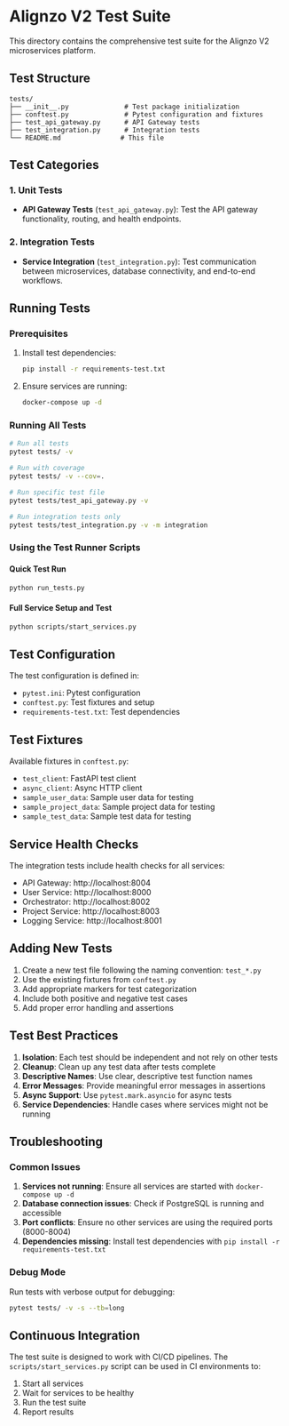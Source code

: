 # Alignzo V2 Test Suite

This directory contains the comprehensive test suite for the Alignzo V2 microservices platform.

## Test Structure

```
tests/
├── __init__.py              # Test package initialization
├── conftest.py              # Pytest configuration and fixtures
├── test_api_gateway.py      # API Gateway tests
├── test_integration.py      # Integration tests
└── README.md               # This file
```

## Test Categories

### 1. Unit Tests
- **API Gateway Tests** (`test_api_gateway.py`): Test the API gateway functionality, routing, and health endpoints.

### 2. Integration Tests
- **Service Integration** (`test_integration.py`): Test communication between microservices, database connectivity, and end-to-end workflows.

## Running Tests

### Prerequisites
1. Install test dependencies:
   ```bash
   pip install -r requirements-test.txt
   ```

2. Ensure services are running:
   ```bash
   docker-compose up -d
   ```

### Running All Tests
```bash
# Run all tests
pytest tests/ -v

# Run with coverage
pytest tests/ -v --cov=.

# Run specific test file
pytest tests/test_api_gateway.py -v

# Run integration tests only
pytest tests/test_integration.py -v -m integration
```

### Using the Test Runner Scripts

#### Quick Test Run
```bash
python run_tests.py
```

#### Full Service Setup and Test
```bash
python scripts/start_services.py
```

## Test Configuration

The test configuration is defined in:
- `pytest.ini`: Pytest configuration
- `conftest.py`: Test fixtures and setup
- `requirements-test.txt`: Test dependencies

## Test Fixtures

Available fixtures in `conftest.py`:
- `test_client`: FastAPI test client
- `async_client`: Async HTTP client
- `sample_user_data`: Sample user data for testing
- `sample_project_data`: Sample project data for testing
- `sample_test_data`: Sample test data for testing

## Service Health Checks

The integration tests include health checks for all services:
- API Gateway: http://localhost:8004
- User Service: http://localhost:8000
- Orchestrator: http://localhost:8002
- Project Service: http://localhost:8003
- Logging Service: http://localhost:8001

## Adding New Tests

1. Create a new test file following the naming convention: `test_*.py`
2. Use the existing fixtures from `conftest.py`
3. Add appropriate markers for test categorization
4. Include both positive and negative test cases
5. Add proper error handling and assertions

## Test Best Practices

1. **Isolation**: Each test should be independent and not rely on other tests
2. **Cleanup**: Clean up any test data after tests complete
3. **Descriptive Names**: Use clear, descriptive test function names
4. **Error Messages**: Provide meaningful error messages in assertions
5. **Async Support**: Use `pytest.mark.asyncio` for async tests
6. **Service Dependencies**: Handle cases where services might not be running

## Troubleshooting

### Common Issues

1. **Services not running**: Ensure all services are started with `docker-compose up -d`
2. **Database connection issues**: Check if PostgreSQL is running and accessible
3. **Port conflicts**: Ensure no other services are using the required ports (8000-8004)
4. **Dependencies missing**: Install test dependencies with `pip install -r requirements-test.txt`

### Debug Mode

Run tests with verbose output for debugging:
```bash
pytest tests/ -v -s --tb=long
```

## Continuous Integration

The test suite is designed to work with CI/CD pipelines. The `scripts/start_services.py` script can be used in CI environments to:
1. Start all services
2. Wait for services to be healthy
3. Run the test suite
4. Report results 